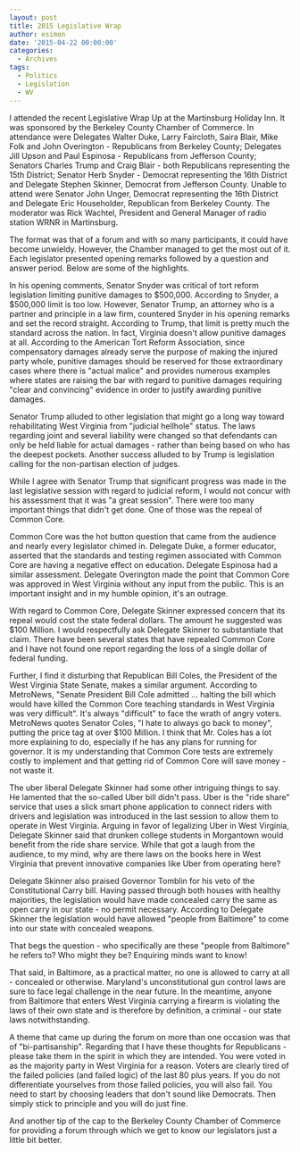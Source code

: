 ```yaml
---
layout: post
title: 2015 Legislative Wrap
author: esimon
date: '2015-04-22 00:00:00'
categories:
  - Archives
tags:
  - Politics
  - Legislation
  - WV
---
```

I attended the recent Legislative Wrap Up at the Martinsburg Holiday Inn. It was sponsored by the Berkeley County Chamber of Commerce. In attendance were Delegates Walter Duke, Larry Faircloth, Saira Blair, Mike Folk and John Overington - Republicans from Berkeley County; Delegates Jill Upson and Paul Espinosa - Republicans from Jefferson County; Senators Charles Trump and Craig Blair - both Republicans representing the 15th District; Senator Herb Snyder - Democrat representing the 16th District and Delegate Stephen Skinner, Democrat from Jefferson County. Unable to attend were Senator John Unger, Democrat representing the 16th District and Delegate Eric Householder, Republican from Berkeley County. The moderator was Rick Wachtel, President and General Manager of radio station WRNR in Martinsburg. 

The format was that of a forum and with so many participants, it could have become unwieldy. However, the Chamber managed to get the most out of it. Each legislator presented opening remarks followed by a question and answer period. Below are some of the highlights. 

In his opening comments, Senator Snyder was critical of tort reform legislation limiting punitive damages to $500,000. According to Snyder, a $500,000 limit is too low. However, Senator Trump, an attorney who is a partner and principle in a law firm, countered Snyder in his opening remarks and set the record straight. According to Trump, that limit is pretty much the standard across the nation. In fact, Virginia doesn't allow punitive damages at all. According to the American Tort Reform Association, since compensatory damages already serve the purpose of making the injured party whole, punitive damages should be reserved for those extraordinary cases where there is "actual malice" and provides numerous examples where states are raising the bar with regard to punitive damages requiring "clear and convincing" evidence in order to justify awarding punitive damages. 

Senator Trump alluded to other legislation that might go a long way toward rehabilitating West Virginia from "judicial hellhole" status. The laws regarding joint and several liability were changed so that defendants can only be held liable for actual damages - rather than being based on who has the deepest pockets. Another success alluded to by Trump is legislation calling for the non-partisan election of judges. 

While I agree with Senator Trump that significant progress was made in the last legislative session with regard to judicial reform, I would not concur with his assessment that it was "a great session". There were too many important things that didn't get done. One of those was the repeal of Common Core. 

Common Core was the hot button question that came from the audience and nearly every legislator chimed in. Delegate Duke, a former educator, asserted that the standards and testing regimen associated with Common Core are having a negative effect on education. Delegate Espinosa had a similar assessment. Delegate Overington made the point that Common Core was approved in West Virginia without any input from the public. This is an important insight and in my humble opinion, it's an outrage. 

With regard to Common Core, Delegate Skinner expressed concern that its repeal would cost the state federal dollars. The amount he suggested was $100 Million. I would respectfully ask Delegate Skinner to substantiate that claim. There have been several states that have repealed Common Core and I have not found one report regarding the loss of a single dollar of federal funding. 

Further, I find it disturbing that Republican Bill Coles, the President of the West Virginia State Senate, makes a similar argument. According to MetroNews, "Senate President Bill Cole admitted … halting the bill which would have killed the Common Core teaching standards in West Virginia was very difficult". It's always "difficult" to face the wrath of angry voters. MetroNews quotes Senator Coles, "I hate to always go back to money", putting the price tag at over $100 Million. I think that Mr. Coles has a lot more explaining to do, especially if he has any plans for running for governor. It is my understanding that Common Core tests are extremely costly to implement and that getting rid of Common Core will save money - not waste it. 

The uber liberal Delegate Skinner had some other intriguing things to say. He lamented that the so-called Uber bill didn't pass. Uber is the "ride share" service that uses a slick smart phone application to connect riders with drivers and legislation was introduced in the last session to allow them to operate in West Virginia. Arguing in favor of legalizing Uber in West Virginia, Delegate Skinner said that drunken college students in Morgantown would benefit from the ride share service. While that got a laugh from the audience, to my mind, why are there laws on the books here in West Virginia that prevent innovative companies like Uber from operating here? 

Delegate Skinner also praised Governor Tomblin for his veto of the Constitutional Carry bill. Having passed through both houses with healthy majorities, the legislation would have made concealed carry the same as open carry in our state - no permit necessary. According to Delegate Skinner the legislation would have allowed "people from Baltimore" to come into our state with concealed weapons. 

That begs the question - who specifically are these "people from Baltimore" he refers to? Who might they be? Enquiring minds want to know!

That said, in Baltimore, as a practical matter, no one is allowed to carry at all - concealed or otherwise. Maryland's unconstitutional gun control laws are sure to face legal challenge in the near future. In the meantime, anyone from Baltimore that enters West Virginia carrying a firearm is violating the laws of their own state and is therefore by definition, a criminal - our state laws notwithstanding. 

A theme that came up during the forum on more than one occasion was that of "bi-partisanship". Regarding that I have these thoughts for Republicans - please take them in the spirit in which they are intended. You were voted in as the majority party in West Virginia for a reason. Voters are clearly tired of the failed policies (and failed logic) of the last 80 plus years. If you do not differentiate yourselves from those failed policies, you will also fail. You need to start by choosing leaders that don't sound like Democrats. Then simply stick to principle and you will do just fine. 

And another tip of the cap to the Berkeley County Chamber of Commerce for providing a forum through which we get to know our legislators just a little bit better. 

